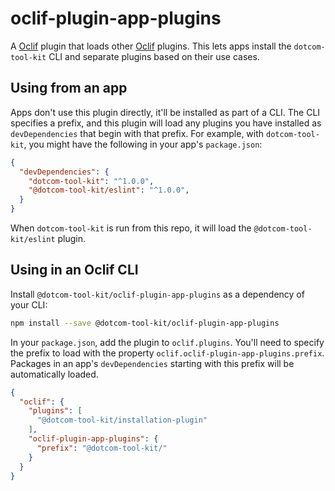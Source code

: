 # oclif-plugin-app-plugins

A [Oclif](https://oclif.io) plugin that loads other [Oclif](https://oclif.io) plugins. This lets apps install the `dotcom-tool-kit` CLI and separate plugins based on their use cases.

## Using from an app

Apps don't use this plugin directly, it'll be installed as part of a CLI. The CLI specifies a prefix, and this plugin will load any plugins you have installed as `devDependencies` that begin with that prefix. For example, with `dotcom-tool-kit`, you might have the following in your app's `package.json`:

```json
{
  "devDependencies": {
    "dotcom-tool-kit": "^1.0.0",
    "@dotcom-tool-kit/eslint": "^1.0.0",
  }
}
```

When `dotcom-tool-kit` is run from this repo, it will load the `@dotcom-tool-kit/eslint` plugin.

## Using in an Oclif CLI

Install `@dotcom-tool-kit/oclif-plugin-app-plugins` as a dependency of your CLI:

```sh
npm install --save @dotcom-tool-kit/oclif-plugin-app-plugins
```

In your `package.json`, add the plugin to `oclif.plugins`. You'll need to specify the prefix to load with the property `oclif.oclif-plugin-app-plugins.prefix`. Packages in an app's `devDependencies` starting with this prefix will be automatically loaded.

```json
{
  "oclif": {
    "plugins": [
      "@dotcom-tool-kit/installation-plugin"
    ],
    "oclif-plugin-app-plugins": {
      "prefix": "@dotcom-tool-kit/"
    }
  }
}
